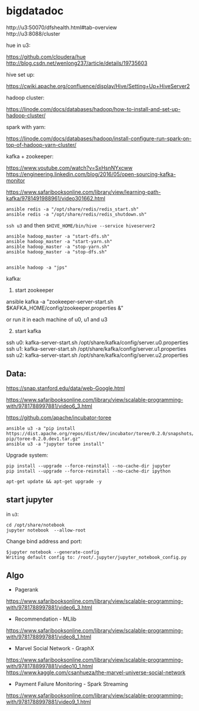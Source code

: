 # bigdatadoc

http://u3:50070/dfshealth.html#tab-overview  
http://u3:8088/cluster

hue in u3:

https://github.com/cloudera/hue  
http://blog.csdn.net/wenlong237/article/details/19735603

hive set up:

https://cwiki.apache.org/confluence/display/Hive/Setting+Up+HiveServer2

hadoop cluster:

https://linode.com/docs/databases/hadoop/how-to-install-and-set-up-hadoop-cluster/

spark with yarn:

https://linode.com/docs/databases/hadoop/install-configure-run-spark-on-top-of-hadoop-yarn-cluster/

kafka +  zookeeper:

https://www.youtube.com/watch?v=SxHsnNYxcww  
https://engineering.linkedin.com/blog/2016/05/open-sourcing-kafka-monitor

https://www.safaribooksonline.com/library/view/learning-path-kafka/9781491988961/video301662.html

```
ansible redis -a "/opt/share/redis/redis_start.sh"
ansible redis -a "/opt/share/redis/redis_shutdown.sh"
```


`ssh u3` and then `$HIVE_HOME/bin/hive --service hiveserver2`



```
ansible hadoop_master -a "start-dfs.sh"
ansible hadoop_master -a "start-yarn.sh"
ansible hadoop_master -a "stop-yarn.sh"
ansible hadoop_master -a "stop-dfs.sh"


ansible hadoop -a "jps"
```


kafka:

1. start zookeeper

ansible kafka -a "zookeeper-server-start.sh $KAFKA_HOME/config/zookeeper.properties &"

or run it in each machine of u0, u1 and u3

2. start kafka

ssh u0: kafka-server-start.sh /opt/share/kafka/config/server.u0.properties  
ssh u1: kafka-server-start.sh /opt/share/kafka/config/server.u1.properties  
ssh u2: kafka-server-start.sh /opt/share/kafka/config/server.u2.properties  



## Data:

https://snap.stanford.edu/data/web-Google.html

https://www.safaribooksonline.com/library/view/scalable-programming-with/9781788997881/video6_3.html

https://github.com/apache/incubator-toree

```
ansible u3 -a "pip install https://dist.apache.org/repos/dist/dev/incubator/toree/0.2.0/snapshots/dev1/toree-pip/toree-0.2.0.dev1.tar.gz"
ansible u3 -a "jupyter toree install"
```

Upgrade system:
```
pip install --upgrade --force-reinstall --no-cache-dir jupyter
pip install --upgrade --force-reinstall --no-cache-dir ipython

apt-get update && apt-get upgrade -y
```


## start jupyter

in `u3`:

```
cd /opt/share/notebook
jupyter notebook  --allow-root
```

Change bind address and port:  
```
$jupyter notebook --generate-config
Writing default config to: /root/.jupyter/jupyter_notebook_config.py
```

## Algo

- Pagerank

https://www.safaribooksonline.com/library/view/scalable-programming-with/9781788997881/video6_3.html

- Recommendation - MLlib

https://www.safaribooksonline.com/library/view/scalable-programming-with/9781788997881/video8_1.html

- Marvel Social Network - GraphX

https://www.safaribooksonline.com/library/view/scalable-programming-with/9781788997881/video10_1.html  
https://www.kaggle.com/csanhueza/the-marvel-universe-social-network

- Payment Failure Monitoring - Spark Streaming

https://www.safaribooksonline.com/library/view/scalable-programming-with/9781788997881/video9_1.html


